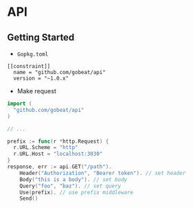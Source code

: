 # API

## Getting Started

- `Gopkg.toml`

```
[[constraint]]
  name = "github.com/gobeat/api"
  version = "~1.0.x"
```

- Make request

```go
import (
  "github.com/gobeat/api"
)

// ...

prefix := func(r *http.Request) {
  r.URL.Scheme = "http"
  r.URL.Host = "localhost:3030"
}
response, err := api.GET("/path").
    Header("Authorization", "Bearer token"). // set header
    Body("this is a body"). // set body
    Query("foo", "baz"). // set query
    Use(prefix). // use prefix middleware
    Send()
```